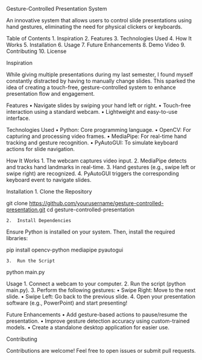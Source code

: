 Gesture-Controlled Presentation System

An innovative system that allows users to control slide presentations using hand gestures, eliminating the need for physical clickers or keyboards.

Table of Contents
	1.	Inspiration
	2.	Features
	3.	Technologies Used
	4.	How It Works
	5.	Installation
	6.	Usage
	7.	Future Enhancements
	8.	Demo Video
	9.	Contributing
	10.	License

Inspiration

While giving multiple presentations during my last semester, I found myself constantly distracted by having to manually change slides. This sparked the idea of creating a touch-free, gesture-controlled system to enhance presentation flow and engagement.

Features
	•	Navigate slides by swiping your hand left or right.
	•	Touch-free interaction using a standard webcam.
	•	Lightweight and easy-to-use interface.

Technologies Used
	•	Python: Core programming language.
	•	OpenCV: For capturing and processing video frames.
	•	MediaPipe: For real-time hand tracking and gesture recognition.
	•	PyAutoGUI: To simulate keyboard actions for slide navigation.

How It Works
	1.	The webcam captures video input.
	2.	MediaPipe detects and tracks hand landmarks in real-time.
	3.	Hand gestures (e.g., swipe left or swipe right) are recognized.
	4.	PyAutoGUI triggers the corresponding keyboard event to navigate slides.

Installation
	1.	Clone the Repository

git clone https://github.com/yourusername/gesture-controlled-presentation.git
cd gesture-controlled-presentation  


	2.	Install Dependencies
Ensure Python is installed on your system. Then, install the required libraries:

pip install opencv-python mediapipe pyautogui  


	3.	Run the Script

python main.py  

Usage
	1.	Connect a webcam to your computer.
	2.	Run the script (python main.py).
	3.	Perform the following gestures:
	•	Swipe Right: Move to the next slide.
	•	Swipe Left: Go back to the previous slide.
	4.	Open your presentation software (e.g., PowerPoint) and start presenting!

Future Enhancements
	•	Add gesture-based actions to pause/resume the presentation.
	•	Improve gesture detection accuracy using custom-trained models.
	•	Create a standalone desktop application for easier use.


Contributing

Contributions are welcome! Feel free to open issues or submit pull requests.

